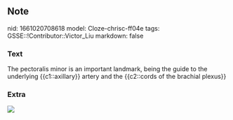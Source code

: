 ## Note
nid: 1661020708618
model: Cloze-chrisc-ff04e
tags: GSSE::!Contributor::Victor_Liu
markdown: false

### Text
<div>
  The pectoralis minor is an important landmark, being the guide to
  the underlying {{c1::axillary}} artery and the {{c2::cords of the
  brachial plexus}}
</div>

### Extra
<img src="paste-7b556af864da14a8a62b257d9782ee9c4e67091b.jpg">
